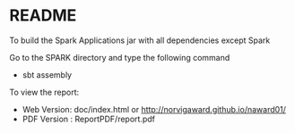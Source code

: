 README
=========

To build the Spark Applications jar with all dependencies except Spark

Go to the SPARK directory and type the following command
  - sbt assembly

To view the report:

  - Web Version: doc/index.html or http://norvigaward.github.io/naward01/
  - PDF Version : ReportPDF/report.pdf
